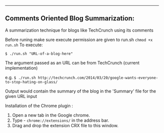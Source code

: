 ------
Comments Oriented Blog Summarization:
-------

A summarization technique for blogs like TechCrunch using its comments

Before runing make sure execute permission are given to run.sh `chmod +x run.sh`
To execute:

```
$ ./run.sh "URL-of-a-blog-here"
```

The argument passed as an URL can be from TechCrunch (current implementation)

e.g. `$ ./run.sh http://techcrunch.com/2014/03/20/google-wants-everyone-to-stop-hating-on-glass/`

Output would contain the summary of the blog in the 'Summary' file for the given URL input

Installation of the Chrome plugin : 

1. Open a new tab in the Google chrome.
2. Type -  `chrome://extensions/` in the address bar.
3. Drag and drop the extension CRX file to this window.
